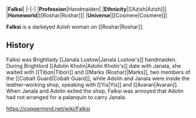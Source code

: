 |**Falksi**|
|-|-|
|**Profession**|Handmaiden|
|**Ethnicity**|[[Azish\|Azish]]|
|**Homeworld**|[[Roshar\|Roshar]]|
|**Universe**|[[Cosmere\|Cosmere]]|

**Falksi** is a darkeyed Azish woman on [[Roshar\|Roshar]].

## History
Falksi was Brightlady [[Janala Lustow\|Janala Lustow's]] handmaiden. During Brightlord [[Adolin Kholin\|Adolin Kholin's]] date with Janala, she waited with [[Tibon\|Tibon]] and [[Marks (Roshar)\|Marks]], two members of the [[Cobalt Guard\|Cobalt Guard]], while Adolin and Janala were inside the leather-working shop, speaking with [[Yis\|Yis]] and [[Avaran\|Avaran]].
When Janala and Adolin exited the shop, Falksi was annoyed that Adolin had not arranged for a palanquin to carry Janala.



https://coppermind.net/wiki/Falksi